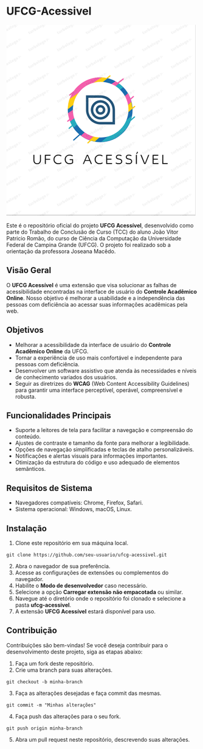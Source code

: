 # UFCG-Acessivel

![Logo UFCG Acessível](ufcg-acessivel-chrome/icons/icon_name.png)

Este é o repositório oficial do projeto **UFCG Acessível**, desenvolvido como parte do Trabalho de Conclusão de Curso (TCC) do aluno João Vitor Patricio Romão, do curso de Ciência da Computação da Universidade Federal de Campina Grande (UFCG). O projeto foi realizado sob a orientação da professora Joseana Macêdo.

## Visão Geral

O **UFCG Acessível** é uma extensão que visa solucionar as falhas de acessibilidade encontradas na interface de usuário do **Controle Acadêmico Online**. Nosso objetivo é melhorar a usabilidade e a independência das pessoas com deficiência ao acessar suas informações acadêmicas pela web.

## Objetivos

- Melhorar a acessibilidade da interface de usuário do **Controle Acadêmico Online** da UFCG.
- Tornar a experiência de uso mais confortável e independente para pessoas com deficiência.
- Desenvolver um software assistivo que atenda às necessidades e níveis de conhecimento variados dos usuários.
- Seguir as diretrizes do **WCAG** (Web Content Accessibility Guidelines) para garantir uma interface perceptível, operável, compreensível e robusta.

## Funcionalidades Principais

- Suporte a leitores de tela para facilitar a navegação e compreensão do conteúdo.
- Ajustes de contraste e tamanho da fonte para melhorar a legibilidade.
- Opções de navegação simplificadas e teclas de atalho personalizáveis.
- Notificações e alertas visuais para informações importantes.
- Otimização da estrutura do código e uso adequado de elementos semânticos.

## Requisitos de Sistema

- Navegadores compatíveis: Chrome, Firefox, Safari.
- Sistema operacional: Windows, macOS, Linux.

## Instalação

1. Clone este repositório em sua máquina local.
```
git clone https://github.com/seu-usuario/ufcg-acessivel.git
```
2. Abra o navegador de sua preferência.
3. Acesse as configurações de extensões ou complementos do navegador.
4. Habilite o **Modo de desenvolvedor** caso necessário.
5. Selecione a opção **Carregar extensão não empacotada** ou similar.
6. Navegue até o diretório onde o repositório foi clonado e selecione a pasta **ufcg-acessivel**.
7. A extensão **UFCG Acessível** estará disponível para uso.

## Contribuição

Contribuições são bem-vindas! Se você deseja contribuir para o desenvolvimento deste projeto, siga as etapas abaixo:

1. Faça um fork deste repositório.
2. Crie uma branch para suas alterações.
```
git checkout -b minha-branch
```
3. Faça as alterações desejadas e faça commit das mesmas.
```
git commit -m "Minhas alterações"
```
4. Faça push das alterações para o seu fork.
```
git push origin minha-branch
```
5. Abra um pull request neste repositório, descrevendo suas alterações.

